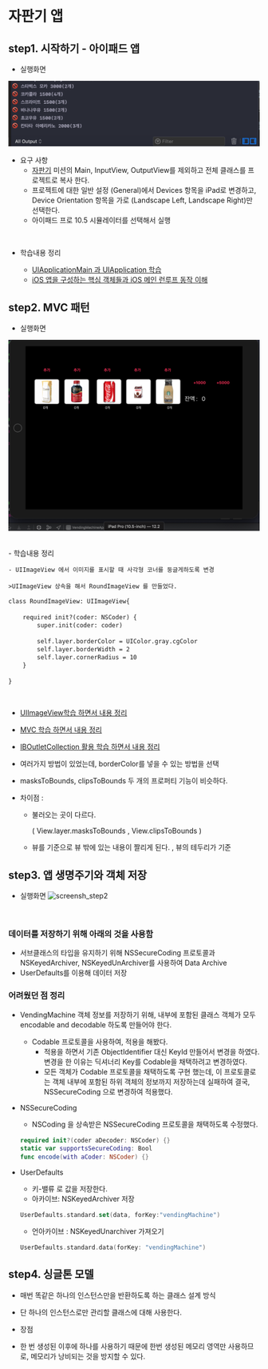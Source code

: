 # 자판기 앱

## step1. 시작하기 - 아이패드 앱

- 실행화면

![screensh_step1](./img/STEP01.png)
<br />
- 요구 사항
    - [자판기](https://github.com/conyconydev/swift-vendingmachine) 미션의 Main, InputView, OutputView를 제외하고 전체 클래스를 프로젝트로 복사 한다.
    - 프로젝트에 대한 일반 설정 (General)에서 Devices 항목을 iPad로 변경하고, Device Orientation 항목을 가로 (Landscape Left, Landscape Right)만 선택한다.
    -  아이패드 프로 10.5 시뮬레이터를 선택해서 실행

<br />

- 학습내용 정리

    *  [UIApplicationMain 과 UIApplication 학습](https://github.com/conyconydev/conyconydev.github.io/blob/master/_posts/ios/2019-05-09-UIApplicationMain.md)
    *  [iOS 앱을 구성하는 핵심 객체들과 iOS 메인 런루프 동작 이해]()



## step2. MVC 패턴

- 실행화면

![screensh_step2](./img/STEP02.png)

<br />
- 학습내용 정리

    - UIImageView 에서 이미지를 표시할 때 사각형 코너를 둥글게하도록 변경

    >UIImageView 상속을 해서 RoundImageView 를 만들었다.


```
class RoundImageView: UIImageView{
    
    required init?(coder: NSCoder) {
        super.init(coder: coder)
        
        self.layer.borderColor = UIColor.gray.cgColor
        self.layer.borderWidth = 2
        self.layer.cornerRadius = 10
    }
    
}
```

​    

* [UIImageView학습 하면서 내용 정리](https://github.com/conyconydev/conyconydev.github.io/blob/master/_posts/ios/2019-05-18-UIImageView.md)

* [MVC 학습 하면서 내용 정리](https://github.com/conyconydev/conyconydev.github.io/blob/master/_posts/ios/2019-05-19-MVC.md)
* [IBOutletCollection 활용 학습 하면서 내용 정리](https://github.com/conyconydev/conyconydev.github.io/blob/master/_posts/ios/2019-05-22-IBOutlet.md)

* 여러가지 방법이 있었는데, borderColor를 넣을 수 있는 방법을 선택

- masksToBounds, clipsToBounds 두 개의 프로퍼티 기능이 비슷하다.

- 차이점 : 

  - 불러오는 곳이 다르다.

    ( View.layer.masksToBounds , View.clipsToBounds )

  - 뷰를 기준으로 뷰 밖에 있는 내용이 짤리게 된다. , 뷰의 테두리가 기준
  
  


## step3. 앱 생명주기와 객체 저장

- 실행화면
![screensh_step2](./img/STEP03.gif)

<br />

### 데이터를 저장하기 위해 아래의 것을 사용함
* 서브클래스의 타입을 유지하기 위해 NSSecureCoding 프로토콜과 NSKeyedArchiver, NSKeyedUnArchiver를  사용하여 Data Archive
* UserDefaults를 이용해 데이터 저장

### 어려웠던 점 정리

* VendingMachine  객체 정보를 저장하기 위해, 내부에 포함된 클래스 객체가 모두 encodable and decodable 하도록 만들어야 한다.

    - Codable  프로토콜을 사용하여, 적용을 해봤다. 
        - 적용을 하면서 기존 ObjectIdentifier 대신 KeyId 만들어서 변경을 하였다. 변경을 한 이유는 딕셔너리 Key를 Codable을 채택하려고 변경하였다.
        - 모든 객체가 Codable 프로토콜을 채택하도록 구현 했는데, 이 프로토콜로는 객체 내부에 포함된 하위 객체의 정보까지 저장하는데 실패하여 결국, NSSecureCoding 으로 변경하여 적용했다.

- NSSecureCoding
    - NSCoding 을 상속받은 NSSecureCoding 프로토콜을 채택하도록 수정했다. 
    
    ```swift
    required init?(coder aDecoder: NSCoder) {}
    static var supportsSecureCoding: Bool
    func encode(with aCoder: NSCoder) {}
    ```

- UserDefaults
    - 키-밸류 로 값을 저장한다.
    - 아카이브: NSKeyedArchiver 저장
    
    ```swift
    UserDefaults.standard.set(data, forKey:"vendingMachine")
    ```
    
    - 언아카이브 : NSKeyedUnarchiver 가져오기
    
    ```swift
    UserDefaults.standard.data(forKey: "vendingMachine")
    ```

## step4. 싱글톤 모델

- 매번 똑같은 하나의 인스턴스만을 반환하도록 하는 클래스 설계 방식
- 단 하나의 인스턴스로만 관리할 클래스에 대해 사용한다.

- 장점
- 한 번 생성된 이후에 하나를 사용하기 때문에 한번 생성된 메모리 영역만 사용하므로, 메모리가 낭비되는 것을 방지할 수 있다. 
